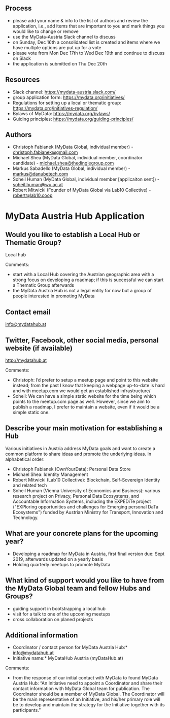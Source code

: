 ﻿## Process
* please add your name & info to the list of authors and review the application, i.e., add items that are important to you and mark things you would like to change or remove
* use the MyData-Austria Slack channel to discuss
* on Sunday, Dec 16th a consolidated list is created and items where we have multiple options are put up for a vote
* please vote from Mon Dec 17th to Wed Dec 19th and continue to discuss on Slack
* the application is submitted on Thu Dec 20th


## Resources
* Slack channel: https://mydata-austria.slack.com/
* group application form: https://mydata.org/initiatives/
* Regulations for setting up a local or thematic group: https://mydata.org/initiatives-regulation/
* Bylaws of MyData: https://mydata.org/bylaws/
* Guiding principles: https://mydata.org/guiding-principles/


## Authors
* Christoph Fabianek (MyData Global, individual member) - christoph.fabianek@gmail.com  
* Michael Shea (MyData Global, individual member, coordinator candidate) - michael.shea@thedinglegroup.com  
* Markus Sabadello (MyData Global, individual member) - markus@danubetech.com
* Soheil Human (MyData Global, individual member [applicaiton sent]) - soheil.human@wu.ac.at
* Robert Mitwicki (Founder of MyData Global via Lab10 Collective) - robert@lab10.coop

# MyData Austria Hub Application


## Would you like to establish a Local Hub or Thematic Group?
Local hub  

Comments:
* start with a Local Hub covering the Austrian geographic area with a strong focus on developing a roadmap; if this is successful we can start a Thematic Group afterwards
* the MyData Austria Hub is not a legal entity for now but a group of people interested in promoting MyData


## Contact email
info@mydatahub.at


## Twitter, Facebook, other social media, personal website (if available)
http://mydatahub.at  

Comments:
* Christoph: I’d prefer to setup a meetup page and point to this website instead; from the past I know that keeping a webpage up-to-date is hard and with meetup.com we would get an established infrastructure/
* Soheil: We can have a simple static website for the time being which points to the meetup.com page as well. However, since we aim to publish a roadmap, I prefer to maintain a website, even if it would be a simple static one.


## Describe your main motivation for establishing a Hub
Various initiatives in Austria address MyData goals and want to create a common platform to share ideas and promote the underlying ideas. In alphabetical order:
- Christoph Fabianek (OwnYourData): Personal Data Store
- Michael Shea: Identity Management
- Robert Mitwicki (Lab10 Collective): Blockchain, Self-Sovereign Identity and related tech
- Soheil Human (Vienna University of Economics and Business): various research project on Privacy, Personal Data Ecosystems, and Accountable Information Systems, including the EXPEDiTe project ("EXPloring opportunities and challenges for Emerging personal DaTa Ecosystems") funded by Austrian Ministry for Transport, Innovation and Technology.


## What are your concrete plans for the upcoming year?
- Developing a roadmap for MyData in Austria, first final version due: Sept 2019, afterwards updated on a yearly basis
- Holding quarterly meetups to promote MyData


## What kind of support would you like to have from the MyData Global team and fellow Hubs and Groups?
- guiding support in bootstrapping a local hub
- visit for a talk to one of the upcoming meetups
- cross collaboration on planed projects


## Additional information
- Coordinator / contact person for MyData Austria Hub:* info@mydatahub.at  
- Initiative name:* MyDataHub Austria (myDataHub.at)

Comments:
* from the response of our initial contact with MyData to found MyData Austria Hub:
“An Initiative need to appoint a Coordinator and share their contact information with MyData Global team for publication. The Coordinator should be a member of MyData Global. The Coordinator will be the main representative of an Initiative, and his/her primary role will be to develop and maintain the strategy for the Initiative together with its participants.”
